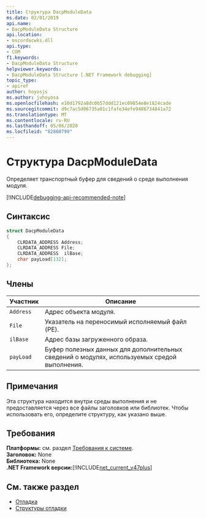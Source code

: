 ```yaml
---
title: Структура DacpModuleData
ms.date: 02/01/2019
api.name:
- DacpModuleData Structure
api.location:
- mscordacwks.dll
api.type:
- COM
f1.keywords:
- DacpModuleData Structure
helpviewer.keywords:
- DacpModuleData Structure [.NET Framework debugging]
topic_type:
- apiref
author: hoyosjs
ms.author: juhoyosa
ms.openlocfilehash: e10d1792a8dc0b57ddd121ec09854e8e1824cade
ms.sourcegitcommit: d9c7ac5d06735a01c1fafe34efe9486734841a72
ms.translationtype: MT
ms.contentlocale: ru-RU
ms.lasthandoff: 05/06/2020
ms.locfileid: "82860799"
---
```

# <a name="dacpmoduledata-structure"></a>Структура DacpModuleData

Определяет транспортный буфер для сведений о среде выполнения модуля.

[!INCLUDE[debugging-api-recommended-note](../../../../includes/debugging-api-recommended-note.md)]

## <a name="syntax"></a>Синтаксис

```cpp
struct DacpModuleData
{
    CLRDATA_ADDRESS Address;
    CLRDATA_ADDRESS File;
    CLRDATA_ADDRESS  ilBase;
    char payLoad[132];
};
```

## <a name="members"></a>Члены

| Участник    | Описание                                                             |
| --------- | ----------------------------------------------------------------------- |
| `Address` | Адрес объекта модуля.                                           |
| `File`    | Указатель на переносимый исполняемый файл (PE).                       |
| `ilBase`  | Адрес базы загруженного образа.                                 |
| `payLoad` | Буфер полезных данных для дополнительных сведений о модулях, используемых средой выполнения. |

## <a name="remarks"></a>Примечания

Эта структура находится внутри среды выполнения и не предоставляется через все файлы заголовков или библиотек. Чтобы использовать его, определите структуру, как указано выше.

## <a name="requirements"></a>Требования
**Платформы:** см. раздел [Требования к системе](../../get-started/system-requirements.md).  
**Заголовок:** None  
**Библиотека:** None  
**.NET Framework версии:**[!INCLUDE[net_current_v47plus](../../../../includes/net-current-v47plus.md)]  

## <a name="see-also"></a>См. также раздел

- [Отладка](index.md)
- [Структуры отладки](debugging-structures.md)
